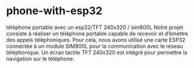 # phone-with-esp32
téléphone portable avec un esp32/TFT 240x320 / sim800L
Notre projet consiste à réaliser un téléphone portable capable de recevoir et d’émettre des appels téléphoniques. Pour cela, nous avons utilisé une carte ESP32 connectée à un module SIM800L pour la communication avec le réseau téléphonique. Un écran tactile TFT 240x320 est intégré pour permettre la navigation sur le téléphone.
